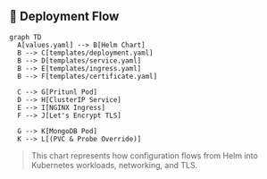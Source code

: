 ## 🧭 Deployment Flow

```mermaid
graph TD
  A[values.yaml] --> B[Helm Chart]
  B --> C[templates/deployment.yaml]
  B --> D[templates/service.yaml]
  B --> E[templates/ingress.yaml]
  B --> F[templates/certificate.yaml]

  C --> G[Pritunl Pod]
  D --> H[ClusterIP Service]
  E --> I[NGINX Ingress]
  F --> J[Let's Encrypt TLS]

  G --> K[MongoDB Pod]
  K --> L[(PVC & Probe Override)]
```

> This chart represents how configuration flows from Helm into Kubernetes workloads, networking, and TLS.

